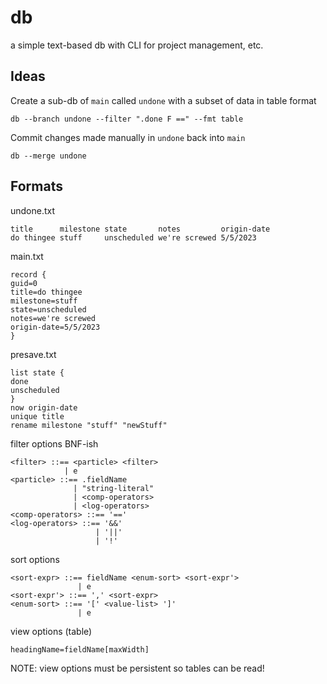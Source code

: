 # db
a simple text-based db with CLI for project management, etc.

## Ideas

Create a sub-db of `main` called `undone` with a subset of data in table format

`db --branch undone --filter ".done F ==" --fmt table`

Commit changes made manually in `undone` back into `main`

`db --merge undone`

## Formats

undone.txt
```
title      milestone state       notes         origin-date
do thingee stuff     unscheduled we're screwed 5/5/2023
```

main.txt
```
record {
guid=0
title=do thingee
milestone=stuff
state=unscheduled
notes=we're screwed
origin-date=5/5/2023
}
```

presave.txt
```
list state {
done
unscheduled
}
now origin-date
unique title
rename milestone "stuff" "newStuff"
```

filter options BNF-ish
```
<filter> ::== <particle> <filter>
            | e
<particle> ::== .fieldName
              | "string-literal"
              | <comp-operators>
              | <log-operators>
<comp-operators> ::== '=='
<log-operators> ::== '&&'
                   | '||'
                   | '!'
```

sort options
```
<sort-expr> ::== fieldName <enum-sort> <sort-expr'>
               | e
<sort-expr'> ::== ',' <sort-expr>
<enum-sort> ::== '[' <value-list> ']'
               | e
```

view options (table)
```
headingName=fieldName[maxWidth]
```
NOTE: view options must be persistent so tables can be read!
